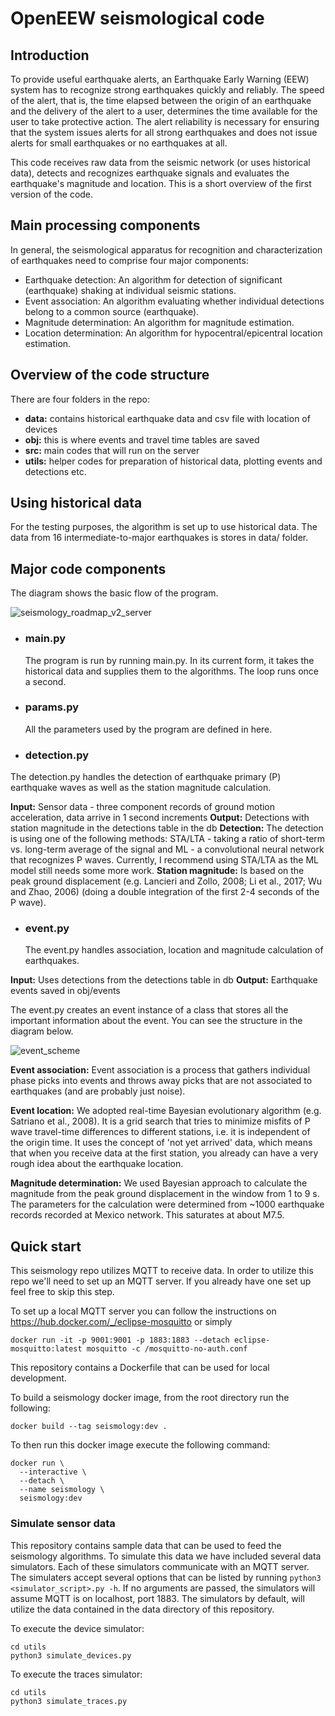 # OpenEEW seismological code

## Introduction

To provide useful earthquake alerts, an Earthquake Early Warning (EEW) system has to recognize strong earthquakes quickly and reliably. The speed of the alert, that is, the time elapsed between the origin of an earthquake and the delivery of the alert to a user, determines the time available for the user to take protective action. The alert reliability is necessary for ensuring that the system issues alerts for all strong earthquakes and does not issue alerts for small earthquakes or no earthquakes at all.

This code receives raw data from the seismic network (or uses historical data), detects and recognizes earthquake signals and evaluates the earthquake's magnitude and location. This is a short overview of the first version of the code.

## Main processing components

In general, the seismological apparatus for recognition and characterization of earthquakes need to comprise four major components:

- Earthquake detection: An algorithm for detection of significant (earthquake) shaking at individual seismic stations.
- Event association: An algorithm evaluating whether individual detections belong to a common source (earthquake).
- Magnitude determination: An algorithm for magnitude estimation.
- Location determination: An algorithm for hypocentral/epicentral location estimation.

## Overview of the code structure

There are four folders in the repo:

- **data:** contains historical earthquake data and csv file with location of devices
- **obj:** this is where events and travel time tables are saved
- **src:** main codes that will run on the server
- **utils:** helper codes for preparation of historical data, plotting events and detections etc.

## Using historical data

For the testing purposes, the algorithm is set up to use historical data. The data from 16 intermediate-to-major earthquakes is stores in data/ folder.

## Major code components

The diagram shows the basic flow of the program.

![seismology_roadmap_v2_server](https://user-images.githubusercontent.com/37088604/111028616-08efe680-83f8-11eb-8cce-367c873da914.png)

- ### main.py

  The program is run by running main.py. In its current form, it takes the historical data and supplies them to the algorithms. The loop runs once a second.

- ### params.py

  All the parameters used by the program are defined in here.

- ### detection.py

The detection.py handles the detection of earthquake primary (P) earthquake waves as well as the station magnitude calculation.

**Input:** Sensor data - three component records of ground motion acceleration, data arrive in 1 second increments
**Output:** Detections with station magnitude in the detections table in the db
**Detection:** The detection is using one of the following methods: STA/LTA - taking a ratio of short-term vs. long-term average of the signal and ML - a convolutional neural network that recognizes P waves. Currently, I recommend using STA/LTA as the ML model still needs some more work.
**Station magnitude:** Is based on the peak ground displacement (e.g. Lancieri and Zollo, 2008; Li et al., 2017; Wu and Zhao, 2006) (doing a double integration of the first 2-4 seconds of the P wave).

- ### event.py
  The event.py handles association, location and magnitude calculation of earthquakes.

**Input:** Uses detections from the detections table in db
**Output:** Earthquake events saved in obj/events

The event.py creates an event instance of a class that stores all the important information about the event. You can see the structure in the diagram below.

![event_scheme](https://user-images.githubusercontent.com/37088604/111028535-8404cd00-83f7-11eb-86ab-3e96e73ad175.png)

**Event association:** Event association is a process that gathers individual phase picks into events and throws away picks that are not associated to earthquakes (and are probably just noise).

**Event location:** We adopted real-time Bayesian evolutionary algorithm (e.g. Satriano et al., 2008). It is a grid search that tries to minimize misfits of P wave travel-time differences to different stations, i.e. it is independent of the origin time. It uses the concept of 'not yet arrived' data, which means that when you receive data at the first station, you already can have a very rough idea about the earthquake location.

**Magnitude determination:** We used Bayesian approach to calculate the magnitude from the peak ground displacement in the window from 1 to 9 s. The parameters for the calculation were determined from ~1000 earthquake records recorded at Mexico network. This saturates at about M7.5.

## Quick start

This seismology repo utilizes MQTT to receive data. In order to utilize this repo we'll need to set up an MQTT server. If you already have one set up feel free to skip this step.

To set up a local MQTT server you can follow the instructions on https://hub.docker.com/_/eclipse-mosquitto or simply

```
docker run -it -p 9001:9001 -p 1883:1883 --detach eclipse-mosquitto:latest mosquitto -c /mosquitto-no-auth.conf
```

This repository contains a Dockerfile that can be used for local development.

To build a seismology docker image, from the root directory run the following:
```
docker build --tag seismology:dev .
```

To then run this docker image execute the following command:
```
docker run \
  --interactive \
  --detach \
  --name seismology \
  seismology:dev
```

### Simulate sensor data

This repository contains sample data that can be used to feed the seismology algorithms. To simulate this data we have included
several data simulators. Each of these simulators communicate with an MQTT server. The simulaters accept several options that can be listed by running `python3 <simulator_script>.py -h`. If no arguments are passed, the simulators will assume MQTT is on localhost, port 1883. The simulators by default, will utilize the data contained in the data directory of this repository.

To execute the device simulator:

```
cd utils
python3 simulate_devices.py
```

To execute the traces simulator:

```
cd utils
python3 simulate_traces.py
```
